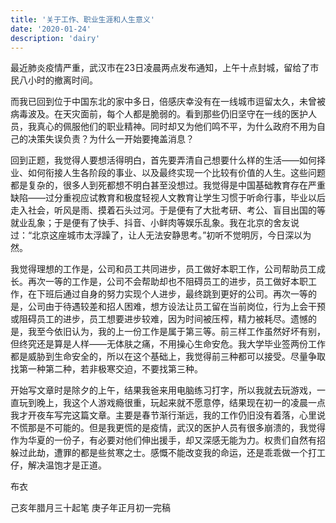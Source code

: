 ```yaml
---
title: '关于工作、职业生涯和人生意义'
date: '2020-01-24'
description: 'dairy'
---
```


最近肺炎疫情严重，武汉市在23日凌晨两点发布通知，上午十点封城，留给了市民八小时的撤离时间。

而我已回到位于中国东北的家中多日，倍感庆幸没有在一线城市逗留太久，未曾被病毒波及。在天灾面前，每个人都是脆弱的。看到那些仍旧坚守在一线的医护人员，我真心的佩服他们的职业精神。同时却又为他们鸣不平，为什么政府不用为自己的决策失误负责？为什么一开始要掩盖消息？

回到正题，我觉得人要想活得明白，首先要弄清自己想要什么样的生活——如何择业、如何衔接人生各阶段的事业、以及最终实现一个比较有价值的人生。这些问题都是复杂的，很多人到死都想不明白甚至没想过。我觉得是中国基础教育存在严重缺陷——过分重视应试教育和极度轻视人文教育让学生习惯于听命行事，毕业以后走入社会，听风是雨、摸着石头过河。于是便有了大批考研、考公、盲目出国的等就业乱象；于是便有了快手、抖音、小鲜肉等娱乐乱象。我在北京的舍友说过：“北京这座城市太浮躁了，让人无法安静思考。”初听不觉明厉，今日深以为然。

我觉得理想的工作是，公司和员工共同进步，员工做好本职工作，公司帮助员工成长。再次一等的工作是，公司不会帮助却也不阻碍员工的进步，员工做好本职工作，在下班后通过自身的努力实现个人进步，最终跳到更好的公司。再次一等的是，公司由于待遇较差和招人困难，想方设法让员工留在当前岗位，行为上会干预或阻碍员工的进步，员工想要进步较难，因为时间被压榨，精力被耗尽。遗憾的是，我至今依旧认为，我的上一份工作是属于第三等。前三样工作虽然好坏有别，但终究还是算是人样——无体肤之痛，不用操心生命安危。我大学毕业签两份工作都是威胁到生命安全的，所以在这个基础上，我觉得前三种都可以接受。尽量争取找第一种第二种，若非极寒交迫，不要找第三种。

开始写文章时是除夕的上午，结果我爸来用电脑练习打字，所以我就去玩游戏，一直玩到晚上，我这个人游戏瘾很重，玩起来就不愿意停，结果现在初一的凌晨一点我才开夜车写完这篇文章。主要是春节渐行渐远，我的工作仍旧没有着落，心里说不慌那是不可能的。但是我更慌的是疫情，武汉的医护人员有很多崩溃的，我觉得作为华夏的一份子，有必要对他们伸出援手，却又深感无能为力。权贵们自然有招躲过此劫，遭罪的都是些贫寒之士。感慨不能改变我的命运，还是乖乖做一个打工仔，解决温饱才是正道。



布衣

己亥年腊月三十起笔
庚子年正月初一完稿
